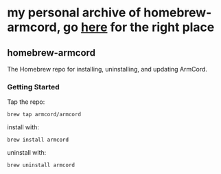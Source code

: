 # my personal archive of homebrew-armcord, go [here](https://github.com/ArmCord/homebrew-armcord/tree/main) for the right place

## homebrew-armcord
The Homebrew repo for installing, uninstalling, and updating ArmCord.

### Getting Started 
Tap the repo:
```
brew tap armcord/armcord
```

install with: 
```
brew install armcord
```

uninstall with:
```
brew uninstall armcord
```
